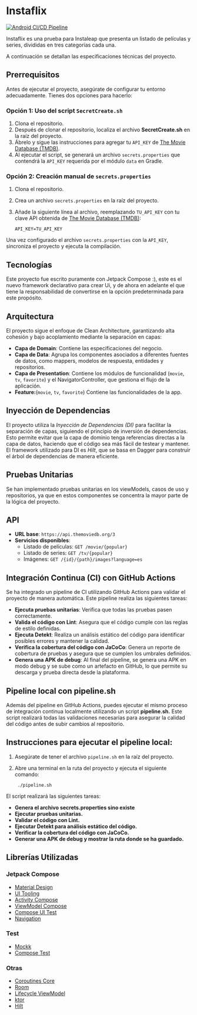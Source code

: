 # Instaflix

[![Android CI/CD Pipeline](https://github.com/rovargas15/Instaflix/actions/workflows/android.yml/badge.svg?branch=master)](https://github.com/rovargas15/Instaflix/actions/workflows/android.yml)

Instaflix es una prueba para Instaleap que presenta un listado de películas y series, divididas en
tres categorías cada una.

A continuación se detallan las especificaciones técnicas del proyecto.

## Prerrequisitos

Antes de ejecutar el proyecto, asegúrate de configurar tu entorno adecuadamente. Tienes dos opciones
para hacerlo:

### Opción 1: Uso del script `SecretCreate.sh`

1. Clona el repositorio.
2. Después de clonar el repositorio, localiza el archivo **SecretCreate.sh** en la raíz del
   proyecto.
3. Ábrelo y sigue las instrucciones para agregar tu `API_KEY`
   de [The Movie Database (TMDB)](https://developers.themoviedb.org/3/getting-started/introduction).
4. Al ejecutar el script, se generará un archivo `secrets.properties` que contendrá la `API_KEY`
   requerida por el módulo `data` en Gradle.

### Opción 2: Creación manual de `secrets.properties`

1. Clona el repositorio.
2. Crea un archivo `secrets.properties` en la raíz del proyecto.
3. Añade la siguiente línea al archivo, reemplazando `TU_API_KEY` con tu clave API obtenida
   de [The Movie Database (TMDB)](https://developers.themoviedb.org/3/getting-started/introduction):

   ```properties 
   API_KEY=TU_API_KEY

Una vez configurado el archivo `secrets.properties` con la `API_KEY`, sincroniza el proyecto y
ejecuta la compilación.

## Tecnologías

Este proyecto fue escrito puramente con Jetpack Compose :), este es el nuevo framework declarativo
para crear Ui, y de ahora en adelante el que tiene la responsabilidad de convertirse en la opción
predeterminada para este propósito.

## Arquitectura

El proyecto sigue el enfoque de Clean Architecture, garantizando alta cohesión y bajo acoplamiento
mediante la separación en capas:

- **Capa de Domain**: Contiene las especificaciones del negocio.
- **Capa de Data**: Agrupa los componentes asociados a diferentes fuentes de datos, como mappers,
  modelos de respuesta, entidades y repositorios.
- **Capa de Presentation**: Contiene los módulos de funcionalidad (`movie`, `tv`, `favorite`) y el
  NavigatorController, que gestiona el flujo de la aplicación.
- **Feature:**(`movie`, `tv`, `favorite`) Contiene las funcionalidades de la app.

## Inyección de Dependencias

El proyecto utiliza la *Inyección de Dependencias (DI)* para facilitar la separación de capas,
siguiendo el principio de inversión de dependencias. Esto permite evitar que la capa de dominio
tenga referencias directas a la capa de datos, haciendo que el código sea más fácil de testear y
mantener. El framework utilizado para DI es *Hilt*, que se basa en Dagger para construir el árbol de
dependencias de manera eficiente.

## Pruebas Unitarias

Se han implementado pruebas unitarias en los viewModels, casos de uso y repositorios, ya que en
estos componentes se concentra la mayor parte de la lógica del proyecto.

## API

- **URL base**: `https://api.themoviedb.org/3`
- **Servicios disponibles**:
    - Listado de películas: `GET /movie/{popular}`
    - Listado de series: `GET /tv/{popular}`
    - Imágenes: `GET /{id}/{path}/images?language=es`

## Integración Continua (CI) con GitHub Actions

Se ha integrado un pipeline de CI utilizando GitHub Actions para validar el proyecto de manera
automática. Este pipeline realiza las siguientes tareas:

- **Ejecuta pruebas unitarias**: Verifica que todas las pruebas pasen correctamente.
- **Valida el código con Lint**: Asegura que el código cumple con las reglas de estilo definidas.
- **Ejecuta Detekt**: Realiza un análisis estático del código para identificar posibles errores y
  mantener la calidad.
- **Verifica la cobertura del código con JaCoCo**: Genera un reporte de cobertura de pruebas y
  asegura que se cumplen los umbrales definidos.
- **Genera una APK de debug**: Al final del pipeline, se genera una APK en modo debug y se sube como
  un artefacto en GitHub, lo que permite su descarga y prueba directa desde la plataforma.

## Pipeline local con pipeline.sh

Además del pipeline en GitHub Actions, puedes ejecutar el mismo proceso de integración continua
localmente utilizando un script **pipeline.sh.** Este script realizará todas las validaciones necesarias
para asegurar la calidad del código antes de subir cambios al repositorio.

## Instrucciones para ejecutar el pipeline local:

1. Asegúrate de tener el archivo `pipeline.sh` en la raíz del proyecto.
2. Abre una terminal en la ruta del proyecto y ejecuta el siguiente comando:

   ```properties 
    ./pipeline.sh

El script realizará las siguientes tareas:

- **Genera el archivo secrets.properties sino existe**
- **Ejecutar pruebas unitarias.**
- **Validar el código con Lint.**
- **Ejecutar Detekt para análisis estático del código.**
- **Verificar la cobertura del código con JaCoCo.**
- **Generar una APK de debug y mostrar la ruta donde se ha guardado.**

## Librerías Utilizadas

### Jetpack Compose

- [Material Design](https://material.io/blog/jetpack-compose)
- [UI Tooling](https://developer.android.com/jetpack/compose/layouts/material?hl=es-419)
- [Activity Compose](https://developer.android.com/jetpack/compose/layouts/material?hl=es-419)
- [ViewModel Compose](https://developer.android.com/jetpack/compose/layouts/material?hl=es-419)
- [Compose UI Test](https://developer.android.com/jetpack/compose/testing?hl=es-419)
- [Navigation](https://developer.android.com/jetpack/compose/navigation?hl=es-419)

### Test

- [Mockk](https://github.com/mirtizakh/Android-Mockk)
- [Compose Test](https://developer.android.com/jetpack/compose/testing?hl=es-419)

### Otras

- [Coroutines Core](https://github.com/Kotlin/kotlinx.coroutines)
- [Room](https://developer.android.com/training/data-storage/room)
- [Lifecycle ViewModel](https://github.com/androidx/androidx)
- [ktor](https://ktor.io/docs/client-create-new-application.html#create-client)
- [Hilt](https://github.com/googlecodelabs/android-hilt)
